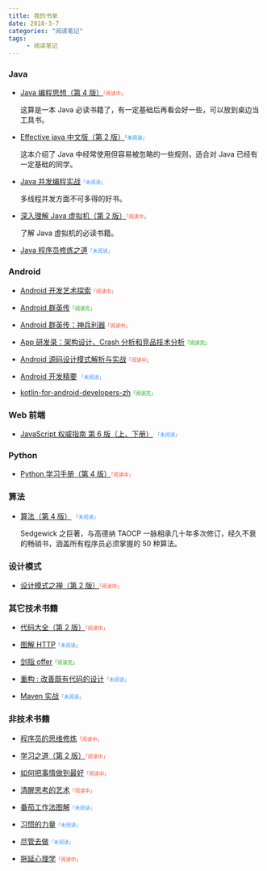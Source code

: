 ```yaml
---
title: 我的书单
date: 2018-3-7
categories: "阅读笔记"
tags:
     - 阅读笔记
---
```


<meta name="referrer" content="no-referrer">




### Java

- [Java 编程思想（第 4 版）](https://book.douban.com/subject/2130190/)<font color = #f74c31 face="微软雅黑" size=1>「阅读中」</font>

  这算是一本 Java 必读书籍了，有一定基础后再看会好一些，可以放到桌边当工具书。

- [Effective java 中文版（第 2 版）](https://book.douban.com/subject/3360807/)<font color = ##3a95ff face="微软雅黑"  size=1>「未阅读」</font>

  这本介绍了 Java 中经常使用但容易被忽略的一些规则，适合对 Java 已经有一定基础的同学。

- [Java 并发编程实战](https://book.douban.com/subject/10484692/)<font color = #3a95ff face="微软雅黑"  size=1>「未阅读」</font>

  多线程并发方面不可多得的好书。

- [深入理解 Java 虚拟机（第 2 版）](https://book.douban.com/subject/24722612/)<font color = #f74c31 face="微软雅黑" size=1>「阅读中」</font>

  了解 Java 虚拟机的必读书籍。

- [Java 程序员修炼之道](https://book.douban.com/subject/24841235/)<font color = #3a95ff face="微软雅黑"  size=1>「未阅读」</font>

### Android

- [Android 开发艺术探索](https://book.douban.com/subject/26599538/)<font color = #f74c31 face="微软雅黑" size=1>「阅读中」</font>

- [Android 群英传](https://book.douban.com/subject/26599539/)<font color = #1aad19 face="微软雅黑" size=1>「阅读完」</font>

- [Android 群英传：神兵利器](https://book.douban.com/subject/26855851/)<font color = #f74c31 face="微软雅黑" size=1>「阅读中」</font>

- [App 研发录：架构设计、Crash 分析和竞品技术分析](https://book.douban.com/subject/26649050/)<font color = #1aad19 face="微软雅黑" size=1>「阅读完」</font>

- [Android 源码设计模式解析与实战](https://book.douban.com/subject/26644935/)<font color = #f74c31 face="微软雅黑" size=1>「阅读中」</font>

- [Android 开发精要](https://book.douban.com/subject/11530748/) <font color = #3a95ff face="微软雅黑" size=1>「未阅读」</font>

- [kotlin-for-android-developers-zh](https://legacy.gitbook.com/book/wangjiegulu/kotlin-for-android-developers-zh/details)<font color = #1aad19 face="微软雅黑" size=1>「阅读完」</font>

### Web 前端

- [JavaScript 权威指南 第 6 版（上、下册）](https://book.douban.com/subject/6854549/) <font color = #3a95ff face="微软雅黑" size=1>「未阅读」</font>

### Python

- [Python 学习手册（第 4 版）](https://book.douban.com/subject/6049132/)<font color = #f74c31 face="微软雅黑" size=1>「阅读中」</font>

### 算法

- [算法（第 4 版）](https://book.douban.com/subject/19952400/) <font color = #3a95ff face="微软雅黑" size=1>「未阅读」</font>

  Sedgewick 之巨著，与高德纳 TAOCP 一脉相承几十年多次修订，经久不衰的畅销书，涵盖所有程序员必须掌握的 50 种算法。

### 设计模式

- [设计模式之禅（第 2 版）](https://book.douban.com/subject/25843319/)<font color = #f74c31 face="微软雅黑" size=1>「阅读中」</font>

### 其它技术书籍

- [代码大全（第 2 版）](https://book.douban.com/subject/1477390/)<font color = #f74c31 face="微软雅黑" size=1>「阅读中」</font>

- [图解 HTTP](https://book.douban.com/subject/25863515/)<font color = #3a95ff face="微软雅黑" size=1>「未阅读」</font>

- [剑指 offer](https://book.douban.com/subject/6966465/)<font color = #1aad19 face="微软雅黑" size=1>「阅读完」</font>

- [重构 : 改善既有代码的设计](https://book.douban.com/subject/4262627/)<font color = #3a95ff face="微软雅黑" size=1>「未阅读」</font>

- [Maven 实战](https://book.douban.com/subject/5345682/)<font color = #3a95ff face="微软雅黑" size=1>「未阅读」</font>

### 非技术书籍

- [程序员的思维修炼](https://book.douban.com/subject/5372651/)<font color = #f74c31 face="微软雅黑" size=1>「阅读中」</font>

- [学习之道（第 2 版）](https://book.douban.com/subject/2345548/)<font color = #f74c31 face="微软雅黑" size=1>「阅读中」</font>

- [如何把事情做到最好](https://book.douban.com/subject/25830853/)<font color = #f74c31 face="微软雅黑" size=1>「阅读中」</font>

- [清醒思考的艺术](https://book.douban.com/subject/20492550/)<font color = #f74c31 face="微软雅黑" size=1>「阅读中」</font>

- [番茄工作法图解](https://book.douban.com/subject/5916234/)<font color = #3a95ff face="微软雅黑" size=1>「未阅读」</font>

- [习惯的力量](https://book.douban.com/subject/20507212/)<font color = #3a95ff face="微软雅黑" size=1>「未阅读」</font>

- [尽管去做](https://book.douban.com/subject/1085660/)<font color = #3a95ff face="微软雅黑" size=1>「未阅读」</font>

- [拖延心理学](https://book.douban.com/subject/4180711/)<font color = #f74c31 face="微软雅黑" size=1>「阅读中」</font>


